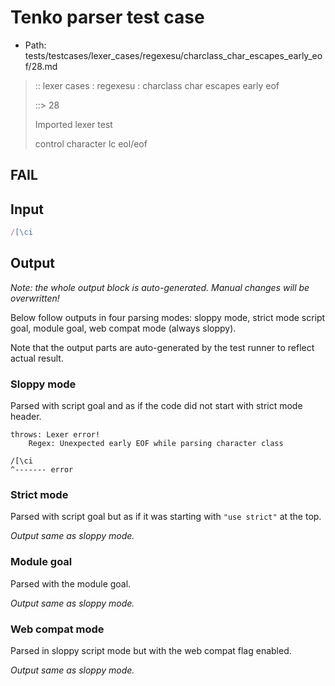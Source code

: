 # Tenko parser test case

- Path: tests/testcases/lexer_cases/regexesu/charclass_char_escapes_early_eof/28.md

> :: lexer cases : regexesu : charclass char escapes early eof
>
> ::> 28
>
> Imported lexer test
>
> control character lc eol/eof

## FAIL

## Input

`````js
/[\ci
`````

## Output

_Note: the whole output block is auto-generated. Manual changes will be overwritten!_

Below follow outputs in four parsing modes: sloppy mode, strict mode script goal, module goal, web compat mode (always sloppy).

Note that the output parts are auto-generated by the test runner to reflect actual result.

### Sloppy mode

Parsed with script goal and as if the code did not start with strict mode header.

`````
throws: Lexer error!
    Regex: Unexpected early EOF while parsing character class

/[\ci
^------- error
`````

### Strict mode

Parsed with script goal but as if it was starting with `"use strict"` at the top.

_Output same as sloppy mode._

### Module goal

Parsed with the module goal.

_Output same as sloppy mode._

### Web compat mode

Parsed in sloppy script mode but with the web compat flag enabled.

_Output same as sloppy mode._
